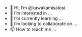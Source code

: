 - 👋 Hi, I’m @kawakamisatosi
- 👀 I’m interested in ...
- 🌱 I’m currently learning ...
- 💞️ I’m looking to collaborate on ...
- 📫 How to reach me ...

<!---
kawakamisatosi/kawakamisatosi is a ✨ special ✨ repository because its `README.md` (this file) appears on your GitHub profile.
You can click the Preview link to take a look at your changes.
--->
